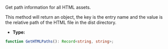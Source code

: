 Get path information for all HTML assets.

This method will return an object, the key is the entry name and the value is the relative path of the HTML file in the dist directory.

- **Type:**

```ts
function GetHTMLPaths(): Record<string, string>;
```
